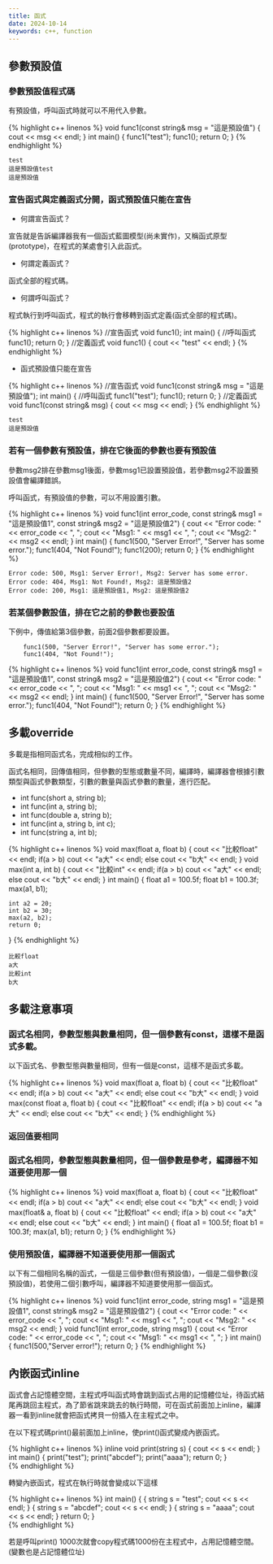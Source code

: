 ```yaml
---
title: 函式
date: 2024-10-14
keywords: c++, function 
---
```


## 參數預設值

### 參數預設值程式碼

有預設值，呼叫函式時就可以不用代入參數。

{% highlight c++ linenos %}
void func1(const string& msg = "這是預設值") {
    cout << msg << endl;
}
int main() {
    func1("test");
    func1();
    return 0;
}
{% endhighlight %}

```
test
這是預設值test
這是預設值
```

### 宣告函式與定義函式分開，函式預設值只能在宣告

- 何謂宣告函式？

宣告就是告訴編譯器我有一個函式藍圖模型(尚未實作)，又稱函式原型(prototype)，在程式的某處會引入此函式。

- 何謂定義函式？

函式全部的程式碼。

- 何謂呼叫函式？

程式執行到呼叫函式，程式的執行會移轉到函式定義(函式全部的程式碼)。

{% highlight c++ linenos %}
//宣告函式
void func1();
int main() {
	//呼叫函式
    func1();
    return 0;
}
//定義函式
void func1() {
	cout << "test" << endl;
}
{% endhighlight %}

- 函式預設值只能在宣告

{% highlight c++ linenos %}
//宣告函式
void func1(const string& msg = "這是預設值");
int main() {
	//呼叫函式
    func1("test");
    func1();
    return 0;
}
//定義函式
void func1(const string& msg) {
    cout << msg << endl;
}
{% endhighlight %}

```
test
這是預設值
```

### 若有一個參數有預設值，排在它後面的參數也要有預設值

參數msg2排在參數msg1後面，參數msg1已設置預設值，若參數msg2不設置預設值會編譯錯誤。

呼叫函式，有預設值的參數，可以不用設置引數。

{% highlight c++ linenos %}
void func1(int error_code, const string& msg1 = "這是預設值1", const string& msg2 = "這是預設值2") {
    cout << "Error code: " << error_code << ", ";
    cout << "Msg1: " << msg1 << ", ";
    cout << "Msg2: " << msg2 << endl;
}
int main() {
    func1(500, "Server Error!", "Server has some error.");
    func1(404, "Not Found!");
    func1(200);
    return 0;
}
{% endhighlight %}

```
Error code: 500, Msg1: Server Error!, Msg2: Server has some error.
Error code: 404, Msg1: Not Found!, Msg2: 這是預設值2
Error code: 200, Msg1: 這是預設值1, Msg2: 這是預設值2
```

### 若某個參數設值，排在它之前的參數也要設值

下例中，傳值給第3個參數，前面2個參數都要設置。

```
    func1(500, "Server Error!", "Server has some error.");
    func1(404, "Not Found!");
```


{% highlight c++ linenos %}
void func1(int error_code, const string& msg1 = "這是預設值1", const string& msg2 = "這是預設值2") {
    cout << "Error code: " << error_code << ", ";
    cout << "Msg1: " << msg1 << ", ";
    cout << "Msg2: " << msg2 << endl;
}
int main() {
    func1(500, "Server Error!", "Server has some error.");
    func1(404, "Not Found!");
    return 0;
}
{% endhighlight %}


## 多載override

多載是指相同函式名，完成相似的工作。

函式名相同，回傳值相同，但參數的型態或數量不同，編譯時，編譯器會根據引數類型與函式參數類型，引數的數量與函式參數的數量，進行匹配。

- int func(short a, string b);
- int func(int a, string b);
- int func(double a, string b);
- int func(int a, string b, int c);
- int func(string a, int b);

{% highlight c++ linenos %}
void max(float a, float b) {
    cout << "比較float" << endl;
    if(a > b)
        cout << "a大" << endl;
    else
        cout << "b大" << endl;
}
void max(int a, int b) {
    cout << "比較int" << endl;
    if(a > b)
        cout << "a大" << endl;
    else
        cout << "b大" << endl;
}
int main() {
    float a1 = 100.5f;
    float b1 = 100.3f;
    max(a1, b1);
    
    int a2 = 20;
    int b2 = 30;
    max(a2, b2);
    return 0;
}
{% endhighlight %}
```
比較float
a大
比較int
b大
```

## 多載注意事項

### 函式名相同，參數型態與數量相同，但一個參數有const，這樣不是函式多載。

以下函式名、參數型態與數量相同，但有一個是const，這樣不是函式多載。

{% highlight c++ linenos %}
void max(float a, float b) {
    cout << "比較float" << endl;
    if(a > b)
        cout << "a大" << endl;
    else
        cout << "b大" << endl;
}
void max(const float a, float b) {
    cout << "比較float" << endl;
    if(a > b)
        cout << "a大" << endl;
    else
        cout << "b大" << endl;
}
{% endhighlight %}

### 返回值要相同

### 函式名相同，參數型態與數量相同，但一個參數是參考，編譯器不知道要使用那一個

{% highlight c++ linenos %}
void max(float a, float b) {
    cout << "比較float" << endl;
    if(a > b)
        cout << "a大" << endl;
    else
        cout << "b大" << endl;
}
void max(float& a, float b) {
    cout << "比較float" << endl;
    if(a > b)
        cout << "a大" << endl;
    else
        cout << "b大" << endl;
}
int main() {
    float a1 = 100.5f;
    float b1 = 100.3f;
    max(a1, b1);
    return 0;
}
{% endhighlight %}

### 使用預設值，編譯器不知道要使用那一個函式

以下有二個相同名稱的函式，一個是三個參數(但有預設值)，一個是二個參數(沒預設值)，若使用二個引數呼叫，編譯器不知道要使用那一個函式。

{% highlight c++ linenos %}
void func1(int error_code, string msg1 = "這是預設值1", const string& msg2 = "這是預設值2") {
    cout << "Error code: " << error_code << ", ";
    cout << "Msg1: " << msg1 << ", ";
    cout << "Msg2: " << msg2 << endl;
}
void func1(int error_code, string msg1) {
    cout << "Error code: " << error_code << ", ";
    cout << "Msg1: " << msg1 << ", ";
}
int main() {
    func1(500,"Server error!");
    return 0;
}
{% endhighlight %}

## 內嵌函式inline

函式會占記憶體空間，主程式呼叫函式時會跳到函式占用的記憶體位址，待函式結尾再跳回主程式，為了節省跳來跳去的執行時間，可在函式前面加上inline，編譯器一看到inline就會把函式拷貝一份插入在主程式之中。

在以下程式碼print()最前面加上inline，使print()函式變成內嵌函式。

{% highlight c++ linenos %}
inline void print(string s) {
    cout << s << endl;
}
int main() {
    print("test");
    print("abcdef");
    print("aaaa");
    return 0;
}    
{% endhighlight %}

轉變內嵌函式，程式在執行時就會變成以下這樣

{% highlight c++ linenos %}
int main() {
    {
        string s = "test";
        cout << s << endl;
    }
    {
        string s = "abcdef";
        cout << s << endl;
    }
    {
        string s = "aaaa";
        cout << s << endl;
    }
    return 0;
}    
{% endhighlight %}

若是呼叫print() 1000次就會copy程式碼1000份在主程式中，占用記憶體空間。(變數也是占記憶體位址)